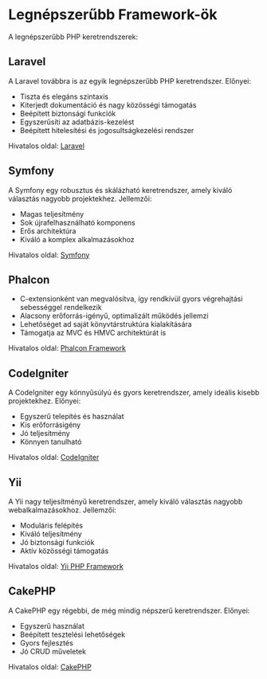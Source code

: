# Legnépszerűbb Framework-ök

A legnépszerűbb PHP keretrendszerek:

## Laravel

A Laravel továbbra is az egyik legnépszerűbb PHP keretrendszer. Előnyei:

- Tiszta és elegáns szintaxis
- Kiterjedt dokumentáció és nagy közösségi támogatás
- Beépített biztonsági funkciók
- Egyszerűsíti az adatbázis-kezelést
- Beépített hitelesítési és jogosultságkezelési rendszer

Hivatalos oldal: [Laravel](https://laravel.com)

## Symfony 

A Symfony egy robusztus és skálázható keretrendszer, amely kiváló választás nagyobb projektekhez. Jellemzői:

- Magas teljesítmény
- Sok újrafelhasználható komponens
- Erős architektúra
- Kiváló a komplex alkalmazásokhoz

Hivatalos oldal: [Symfony](https://symfony.com)

## Phalcon

- C-extensionként van megvalósítva, így rendkívül gyors végrehajtási sebességgel rendelkezik
- Alacsony erőforrás-igényű, optimalizált működés jellemzi
- Lehetőséget ad saját könyvtárstruktúra kialakítására
- Támogatja az MVC és HMVC architektúrát is

Hivatalos oldal: [Phalcon Framework](https://phalcon.io/en-us)

## CodeIgniter

A CodeIgniter egy könnyűsúlyú és gyors keretrendszer, amely ideális kisebb projektekhez. Előnyei:

- Egyszerű telepítés és használat
- Kis erőforrásigény
- Jó teljesítmény
- Könnyen tanulható

Hivatalos oldal: [CodeIgniter](https://www.codeigniter.com)

## Yii

A Yii nagy teljesítményű keretrendszer, amely kiváló választás nagyobb webalkalmazásokhoz. Jellemzői:

- Moduláris felépítés
- Kiváló teljesítmény
- Jó biztonsági funkciók
- Aktív közösségi támogatás

Hivatalos oldal: [Yii PHP Framework](https://www.yiiframework.com)

## CakePHP

A CakePHP egy régebbi, de még mindig népszerű keretrendszer. Előnyei:

- Egyszerű használat
- Beépített tesztelési lehetőségek
- Gyors fejlesztés
- Jó CRUD műveletek

Hivatalos oldal: [CakePHP](https://cakephp.org)